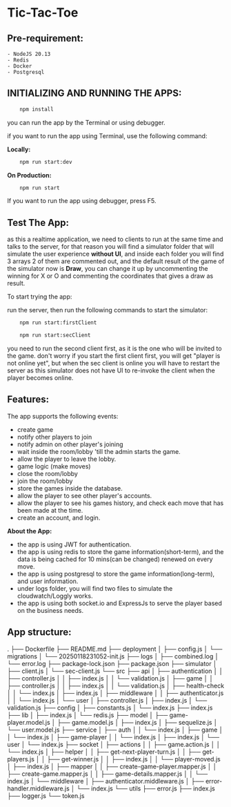 # Tic-Tac-Toe

## **Pre-requirement**:
    - NodeJS 20.13
    - Redis
    - Docker
    - Postgresql

## **INITIALIZING AND RUNNING THE APPS**:

```bash 
    npm install
```

you can run the app by the Terminal or using debugger.

if you want to run the app using Terminal, use the following command:

**Locally:**

```bash 
    npm run start:dev
```

**On Production:**

```bash 
    npm run start
```
If you want to run the app using debugger, press F5.


## **Test The App:**

as this a realtime application, we need to clients to run at the same time and talks to the server, for that reason you will find a simulator folder that will simulate the user experience **without UI**, and inside each folder you will find 3 arrays 2 of them are commented out, and the default result of the game of the simulator now is **Draw**, you can change it up by uncommenting the winning for X or O and commenting the coordinates that gives a draw as result.

To start trying the app: 

run the server, then run the following commands to start the simulator:

```bash
    npm run start:firstClient
```

```bash
    npm run start:secClient
```

you need to run the second client first, as it is the one who will be invited to the game.
don't worry if you start the first client first, you will get "player is not online yet", but when the sec client is online you will have to restart the server as this simulator does not have UI to re-invoke the client when the player becomes online.


## **Features:**

The app supports the following events: 

- create game
- notify other players to join
- notify admin on other player's joining
- wait inside the room/lobby 'till the admin starts the game.
- allow the player to leave the lobby.
- game logic (make moves)
- close the room/lobby
- join the room/lobby
- store the games inside the database. 
- allow the player to see other player's accounts. 
- allow the player to see his games history, and check each move that has been made at the time.
- create an account, and login.

**About the App:**
- the app is using JWT for authentication.
- the app is using redis to store the game information(short-term), and the data is being cached for 10 mins(can be changed) renewed on every move.
- the app is using postgresql to store the game information(long-term), and user information.
- under logs folder, you will find two files to simulate the cloudwatch/Loggly works.
- the app is using both socket.io and ExpressJs to serve the player based on the business needs.


## **App structure:**
.
├── Dockerfile
├── README.md
├── deployment
│   ├── config.js
│   └── migrations
│       └── 20250118231052-init.js
├── logs
│   ├── combined.log
│   └── error.log
├── package-lock.json
├── package.json
├── simulator
│   ├── client.js
│   └── sec-client.js
└── src
    ├── api
    │   ├── authentication
    │   │   ├── controller.js
    │   │   ├── index.js
    │   │   └── validation.js
    │   ├── game
    │   │   ├── controller.js
    │   │   ├── index.js
    │   │   └── validation.js
    │   ├── health-check
    │   │   └── index.js
    │   ├── index.js
    │   ├── middleware
    │   │   ├── authenticator.js
    │   │   └── index.js
    │   └── user
    │       ├── controller.js
    │       ├── index.js
    │       └── validation.js
    ├── config
    │   ├── constants.js
    │   └── index.js
    ├── index.js
    ├── lib
    │   ├── index.js
    │   └── redis.js
    ├── model
    │   ├── game-player.model.js
    │   ├── game.model.js
    │   ├── index.js
    │   ├── sequelize.js
    │   └── user.model.js
    ├── service
    │   ├── auth
    │   │   └── index.js
    │   ├── game
    │   │   └── index.js
    │   ├── game-player
    │   │   └── index.js
    │   ├── index.js
    │   └── user
    │       └── index.js
    ├── socket
    │   ├── actions
    │   │   ├── game.action.js
    │   │   └── index.js
    │   ├── helper
    │   │   ├── get-next-player-turn.js
    │   │   ├── get-players.js
    │   │   ├── get-winner.js
    │   │   ├── index.js
    │   │   └── player-moved.js
    │   ├── index.js
    │   ├── mapper
    │   │   ├── create-game-player.mapper.js
    │   │   ├── create-game.mapper.js
    │   │   ├── game-details.mapper.js
    │   │   └── index.js
    │   └── middleware
    │       ├── authenticator.middleware.js
    │       ├── error-handler.middleware.js
    │       └── index.js
    └── utils
        ├── error.js
        ├── index.js
        ├── logger.js
        └── token.js